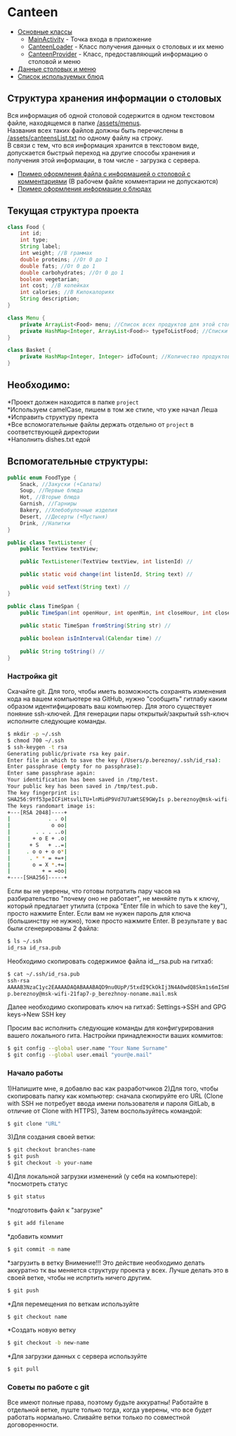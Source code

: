 # Canteen
<ul>
    <li><a href="https://github.com/Shaniser/Canteen/tree/master/app/src/main/java/com/godelsoft/canteen">Основные классы</a>
        <ul>
            <li><a href="https://github.com/Shaniser/Canteen/blob/master/app/src/main/java/com/godelsoft/canteen/MainActivity.java">MainActivity</a> - Точка входа в приложение</li>
            <li><a href="https://github.com/Shaniser/Canteen/blob/master/app/src/main/java/com/godelsoft/canteen/CanteenLoader.java">CanteenLoader</a> - Класс получения данных о столовых и их меню</li>
            <li><a href="https://github.com/Shaniser/Canteen/blob/master/app/src/main/java/com/godelsoft/canteen/CanteenProvider.java">CanteenProvider</a> - Класс, предоставляющий информацию о столовой и меню</li>
        </ul></li>
    <li><a href="https://github.com/Shaniser/Canteen/tree/master/app/src/main/assets/menus">Данные столовых и меню</a></li>
    <li><a href="https://github.com/Shaniser/Canteen/blob/master/dishes.txt">Список используемых блюд</a></li>
</ul>

## Структура хранения информации о столовых
Вся информация об одной столовой содержится в одном текстовом файле, находящемся в папке <a href="https://github.com/Shaniser/Canteen/tree/master/app/src/main/assets/menus">/assets/menus</a>.<br>
Названия всех таких файлов должны быть перечислены в <a href="https://github.com/Shaniser/Canteen/blob/master/app/src/main/assets/canteensList.txt">/assets/canteensList.txt</a> по одному файлу на строку.<br>
В связи с тем, что вся информация хранится в текстовом виде, допускается быстрый переход на другие способы хранения и получения этой информации, в том числе - загрузка с сервера.
<ul>
    <li><a href="https://github.com/Shaniser/Canteen/blob/master/canteenExample.txt">Пример оформления файла с информацией о столовой с комментариями</a> (В рабочем файле комментарии не допускаются)</li>
    <li><a href="https://github.com/Shaniser/Canteen/blob/master/dishes.txt">Пример оформления информации о блюдах</a></li>
</ul>

## Текущая структура проекта
```java
class Food {
    int id;
    int type;
    String label;
    int weight; //В граммах
    double proteins; //От 0 до 1
    double fats; //От 0 до 1
    double carbohydrates; //От 0 до 1
    boolean vegetarian;
    int cost; //В копейках
    int calories; //В Килокалориях
    String description;
}

class Menu {
    private ArrayList<Food> menu; //Список всех продуктов для этой столовой
    private HashMap<Integer, ArrayList<Food>> typeToListFood; //Списки продуктов по категориям type
}

class Basket {
    private HashMap<Integer, Integer> idToCount; //Количество продуктов по ID <ID, количество>
}
```
## Необходимо:

*Проект должен находится в папке `project`\
*Используем camelCase, пишем в том же стиле, что уже начал Леша\
*Исправить структуру пректа\
*Все вспомогательные файлы держать отдельно от `project` в соответствующей директории\
*Наполнить dishes.txt едой

## Вспомогательные структуры:
``` java
public enum FoodType {
    Snack, //Закуски (+Салаты)
    Soup, //Первые блюда
    Hot, //Вторые блюда
    Garnish, //Гарниры
    Bakery, //Хлебобулочные изделия
    Desert, //Десерты (+Пустыня)
    Drink, //Напитки
}

public class TextListener {
    public TextView textView;

    public TextListener(TextView textView, int listenId) //

    public static void change(int listenId, String text) //

    public void setText(String text) //
}

public class TimeSpan {
    public TimeSpan(int openHour, int openMin, int closeHour, int closeMin) //

    public static TimeSpan fromString(String str) //
    
    public boolean isInInterval(Calendar time) //
    
    public String toString() //
}
```


### Настройка git

Скачайте git.
Для того, чтобы иметь возможность сохранять изменения кода на вашем компьютере на GitHub, нужно
"сообщить" гитлабу каким образом идентифицировать ваш компьютер.
Для этого существует поняние ssh-ключей. Для генерации пары открытый/закрытый ssh-ключ исполните следующие команды.

```bash
$ mkdir -p ~/.ssh
$ chmod 700 ~/.ssh
$ ssh-keygen -t rsa
Generating public/private rsa key pair.
Enter file in which to save the key (/Users/p.bereznoy/.ssh/id_rsa):
Enter passphrase (empty for no passphrase):
Enter same passphrase again:
Your identification has been saved in /tmp/test.
Your public key has been saved in /tmp/test.pub.
The key fingerprint is:
SHA256:9Yf53peICFiHtsvlLTU+lnMidP9Vd7U7aWtSE9GWyIs p.bereznoy@msk-wifi-21fap7-p_berezhnoy-noname.mail.msk
The keys randomart image is:
+---[RSA 2048]----+
|            . . o|
|             o oo|
|        . . . ..o|
|       + o E + .o|
|      + S   + ..=|
|     . o o + o o*|
|      . * * = +=+|
|       o = X *.+=|
|          + = =oo|
+----[SHA256]-----+
```
Если вы не уверены, что готовы потратить пару часов на разбирательство "почему оно не работает", не меняйте
путь к ключу, который предлагает утилита (строка "Enter file in which to save the key"), просто нажмите Enter.
Если вам не нужен пароль для ключа (большинству не нужно), тоже просто нажмите Enter.
В результате у вас были сгенерированы 2 файла:

```bash
$ ls ~/.ssh
id_rsa id_rsa.pub
```
Необходимо скопировать содержимое файла id__rsa.pub на гитхаб:
```bash
$ cat ~/.ssh/id_rsa.pub
ssh-rsa
AAAAB3NzaC1yc2EAAAADAQABAAABAQD9nu0UpP/5txdI9CkOkIj3N4A0wdQ8Skm1s6mISmPmq6efOLJH5JEJ3oEOWvFBZOGMzR0QfJ9UOWy02/+YEXAJ9hMKoenaKHovTXhL6i9T99bD9TDouWh9kR4XbDht2pcmEzRkvgKh+xSwqDt7IwShdQtBr93j9H/z5pL38mKOz98TLGEBXDJMOH0QGHk/FPRiVGQl6HxNOa7wGzYR1fMgWMK5qX6S/81dRMOWjgm3QvpUiNwk3POhkLcO5YOV+H3zxb65KzDXixScQBRBWGUqKzc2qoyoG84m7LirGHc5moH+q5Ieo+nC5l0NOd3sKqq5XL5L2ZmNoErM2WVQZKnz
p.bereznoy@msk-wifi-21fap7-p_berezhnoy-noname.mail.msk
```
Далее необходимо скопировать ключ на гитхаб:
Settings->SSH and GPG keys->New SSH key

Просим вас исполнить следующие команды для конфигурирования вашего локального гита.
Настройки принадлежности ваших коммитов:
```bash
$ git config --global user.name "Your Name Surname"
$ git config --global user.email "your@e.mail"
```

### Начало работы
1)Напишите мне, я добавлю вас как разработчиков
2)Для того, чтобы скопировать папку как компьютер: сначала скопируйте его URL (Clone with SSH не потребует ввода имени пользователя и пароля GitLab, в отличие от Clone with HTTPS), Затем воспользуйтесь командой:
```bash
$ git clone "URL"
```
3)Для создания своей ветки:
```bash
$ git checkout branches-name
$ git push
$ git checkout -b your-name
```
4)Для локальной загрузки изменений (у себя на компьютере):
*посмотреть статус
```bash
$ git status
```
*подготовить файл к "загрузке"
```bash
$ git add filename
```
*добавить коммит
```bash
$ git commit -m name
```
*загрузить в ветку
Внимение!!!
Это действие необходимо делать аккуратно тк вы меняется структуру проекта у всех.
Лучше делать это в своей ветке, чтобы не испртить ничего другим.
```bash
$ git push
```
*Для перемещения по веткам используйте
```bash
$ git checkout name
```
*Создать новую ветку
```bash
$ git checkout -b new-name
```
*Для загрузки данных с сервера используйте
```bash
$ git pull
```

### Советы по работе с git

Все имеют полные права, поэтому будьте аккуратны!
Работайте в отдельной ветке, пуште только тогда, когда уверены, что все будет работать нормально.
Сливайте ветки только по совместной договоренности.
